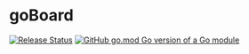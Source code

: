 # goBoard

[![Release Status](https://github.com/Batyachelly/goBoard/actions/workflows/release.yml/badge.svg?branch=main)](https://github.com/Batyachelly/goBoard/actions/workflows/release.yml)
[![GitHub go.mod Go version of a Go module](https://img.shields.io/github/go-mod/go-version/Batyachelly/goBoard.svg)](https://github.com/Batyachelly/goBoard)